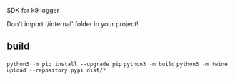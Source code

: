 SDK for k9 logger

Don't import '/internal' folder in your project!


## build

`python3 -m pip install --upgrade pip`
`python3 -m build`
`python3 -m twine upload --repository pypi dist/*`